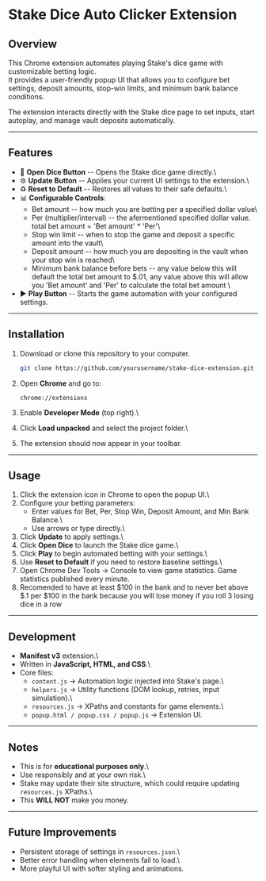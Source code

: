 # Stake Dice Auto Clicker Extension

## Overview

This Chrome extension automates playing Stake's dice game with
customizable betting logic.\
It provides a user-friendly popup UI that allows you to configure bet
settings, deposit amounts, stop-win limits, and minimum bank balance
conditions.

The extension interacts directly with the Stake dice page to set inputs,
start autoplay, and manage vault deposits automatically.

------------------------------------------------------------------------

## Features

-   🎲 **Open Dice Button** -- Opens the Stake dice game directly.\
-   ⚙️ **Update Button** -- Applies your current UI settings to the
    extension.\
-   ♻️ **Reset to Default** -- Restores all values to their safe
    defaults.\
-   📊 **Configurable Controls**:
    -   Bet amount -- how much you are betting per a specified dollar value\
    -   Per (multiplier/interval) -- the afermentioned specified dollar value. total bet amount = 'Bet amount' * 'Per'\
    -   Stop win limit -- when to stop the game and deposit a specific amount into the vault\
    -   Deposit amount -- how much you are depositing in the vault when your stop win is reached\
    -   Minimum bank balance before bets  -- any value below this will default the total bet amount to $.01, any value above this will allow you 'Bet amount' and 'Per' to calculate the total bet amount \
-   ▶️ **Play Button** -- Starts the game automation with your
    configured settings.

------------------------------------------------------------------------

## Installation

1.  Download or clone this repository to your computer.

    ``` bash
    git clone https://github.com/yourusername/stake-dice-extension.git
    ```

2.  Open **Chrome** and go to:

        chrome://extensions

3.  Enable **Developer Mode** (top right).\

4.  Click **Load unpacked** and select the project folder.\

5.  The extension should now appear in your toolbar.

------------------------------------------------------------------------

## Usage

1.  Click the extension icon in Chrome to open the popup UI.\
2.  Configure your betting parameters:
    -   Enter values for Bet, Per, Stop Win, Deposit Amount, and Min
        Bank Balance.\
    -   Use arrows or type directly.\
3.  Click **Update** to apply settings.\
4.  Click **Open Dice** to launch the Stake dice game.\
5.  Click **Play** to begin automated betting with your settings.\
6.  Use **Reset to Default** if you need to restore baseline settings.\
7. Open Chrome Dev Tools -> Console to view game statistics. Game statistics published every minute.
8. Recomended to have at least $100 in the bank and to never bet above $.1 per $100 in the bank because you will lose money if you roll 3 losing dice in a row

------------------------------------------------------------------------

## Development

-   **Manifest v3** extension.\
-   Written in **JavaScript, HTML, and CSS**.\
-   Core files:
    -   `content.js` → Automation logic injected into Stake's page.\
    -   `helpers.js` → Utility functions (DOM lookup, retries, input
        simulation).\
    -   `resources.js` → XPaths and constants for game elements.\
    -   `popup.html / popup.css / popup.js` → Extension UI.

------------------------------------------------------------------------

## Notes

-   This is for **educational purposes only**.\
-   Use responsibly and at your own risk.\
-   Stake may update their site structure, which could require updating
    `resources.js` XPaths.\
- This **WILL NOT** make you money.

------------------------------------------------------------------------

## Future Improvements

-   Persistent storage of settings in `resources.json`.\
-   Better error handling when elements fail to load.\
-   More playful UI with softer styling and animations.
